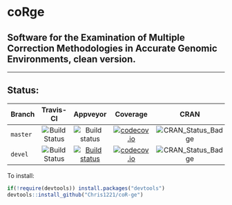 # coRge
## Software for the Examination of Multiple Correction Methodologies in Accurate Genomic Environments, clean version. 

------------------------------

## Status:

| Branch | Travis-CI | Appveyor | Coverage | CRAN | Downloads | Publication |
| :--- | :---: | :---: | :--: | :---: | :---: | :---: |
| `master` | ![Build Status](https://travis-ci.org/Chris1221/coR-ge.svg?branch=master) | ![Build status](https://ci.appveyor.com/api/projects/status/v64oe85q29btxln9?svg=true) | [![codecov.io](https://codecov.io/github/Chris1221/coR-ge/coverage.svg?branch=master)](https://codecov.io/github/Chris1221/coR-ge?branch=master) | ![CRAN_Status_Badge](http://www.r-pkg.org/badges/version/coR-ge) | ![](http://cranlogs.r-pkg.org/badges/coR-ge) | GitXiv |
| `devel` |![Build Status](https://travis-ci.org/Chris1221/coR-ge.svg?branch=devel) | [![Build status](https://ci.appveyor.com/api/projects/status/v64oe85q29btxln9?svg=true)](https://ci.appveyor.com/project/Chris1221/miner) | [![codecov.io](https://codecov.io/github/Chris1221/coR-ge/coverage.svg?branch=devel)](https://codecov.io/github/Chris1221/coR-ge?branch=devel) | ![CRAN_Status_Badge](http://www.r-pkg.org/badges/version/coR-ge) | ![](http://cranlogs.r-pkg.org/badges/coR-ge) | GitXiv | 



To install:

```R
if(!require(devtools)) install.packages("devtools")
devtools::install_github("Chris1221/coR-ge")
```


